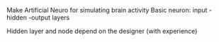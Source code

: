 Make Artificial Neuro for simulating brain activity
Basic neuron: input - hidden -output layers

Hidden layer and node depend on the designer (with experience)